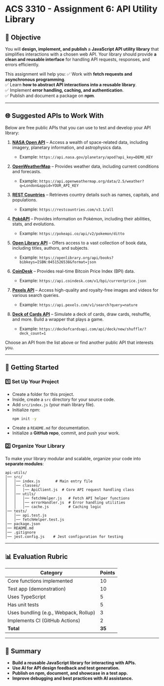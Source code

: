 # **ACS 3310 - Assignment 6: API Utility Library**

## **📌 Objective**
You will **design, implement, and publish** a **JavaScript API utility library** that simplifies interactions with a chosen web API. Your library should provide **a clean and reusable interface** for handling API requests, responses, and errors efficiently.

This assignment will help you:
✅ Work with **fetch requests and asynchronous programming**.  
✅ Learn **how to abstract API interactions into a reusable library**.  
✅ Implement **error handling, caching, and authentication**.  
✅ Publish and document a package on **npm**.  

---

## **🌐 Suggested APIs to Work With**
Below are free public APIs that you can use to test and develop your API library:

1. **[NASA Open API](https://api.nasa.gov)** – Access a wealth of space-related data, including imagery, planetary information, and astrophysics data.
   - Example: `https://api.nasa.gov/planetary/apod?api_key=DEMO_KEY​`

2. **[OpenWeatherMap](https://openweathermap.org/api)** – Provides weather data, including current conditions and forecasts.
   - Example: `https://api.openweathermap.org/data/2.5/weather?q=London&appid=YOUR_API_KEY`

3. **[REST Countries](https://restcountries.com/)** – Retrieves country details such as names, capitals, and populations.
   - Example: `https://restcountries.com/v3.1/all`

4. **[PokéAPI](https://pokeapi.co/docs/v2)** – Provides information on Pokémon, including their abilities, stats, and evolutions.​
   - Example: `https://pokeapi.co/api/v2/pokemon/ditto`

5. **[Open Library API](https://openlibrary.org/developers/api)** – Offers access to a vast collection of book data, including titles, authors, and subjects.​
   - Example: `https://openlibrary.org/api/books?bibkeys=ISBN:0451526538&format=json`

6. **[CoinDesk](https://www.coindesk.com/coindesk-api)** – Provides real-time Bitcoin Price Index (BPI) data.
   - Example: `https://api.coindesk.com/v1/bpi/currentprice.json`

7. **[Pexels API](https://www.pexels.com/api/)** – Access high-quality and royalty-free images and videos for various search queries.​
   - Example: `https://api.pexels.com/v1/search?query=nature`

8. **[Deck of Cards API](https://deckofcardsapi.com)** – Simulate a deck of cards, draw cards, reshuffle, and more. Build a wrapper that plays a game.
   - Example: `https://deckofcardsapi.com/api/deck/new/shuffle/?deck_count=1`

Choose an API from the list above or find another public API that interests you.

---

## **🚀 Getting Started**
### **1️⃣ Set Up Your Project**  
- Create a folder for this project.  
- Inside, create a `src` directory for your source code.  
- Add `src/index.js` (your main library file).  
- Initialize npm:  
  ```sh
  npm init -y
  ```  
- Create a `README.md` for documentation.  
- Initialize a **GitHub repo**, commit, and push your work.  

### **2️⃣ Organize Your Library**
To make your library modular and scalable, organize your code into **separate modules**:
```plaintext
api-utils/
│── src/
│   │── index.js       # Main entry file
│   │── classes/
│   │   │── ApiClient.js  # Core API request handling class
│   │── utils/
│   │   │── fetchHelper.js   # Fetch API helper functions
│   │   │── errorHandler.js  # Error handling utilities
│   │   │── cache.js         # Caching logic
│── tests/
│   │── api.test.js
│   │── fetchHelper.test.js
│── package.json
│── README.md
│── .gitignore
│── jest.config.js    # Jest configuration for testing
```

---

## **📊 Evaluation Rubric**
| **Category** | **Points** |
|------------|---------|
| Core functions implemented | 10 |
| Test app (demonstration) | 10 |
| Uses TypeScript | 5 |
| Has unit tests | 5 |
| Uses bundling (e.g., Webpack, Rollup) | 3 |
| Implements CI (GitHub Actions) | 2 |
| **Total** | **35** |

---

## **🚀 Summary**
- **Build a reusable JavaScript library for interacting with APIs.**  
- **Use AI for API design feedback and test generation.**  
- **Publish on npm, document, and showcase in a test app.**  
- **Improve debugging and best practices with AI assistance.**
